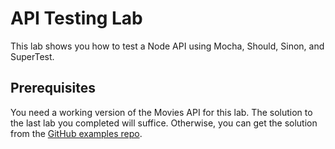 # API Testing Lab

This lab shows you how to test a Node API using Mocha, Should, Sinon, and SuperTest.

## Prerequisites

You need a working version of the Movies API for this lab. The solution to the last lab you completed will suffice. Otherwise, you can get the solution from the  [GitHub examples repo](https://github.com/fxwalsh/ewd-examples-2020.git).
